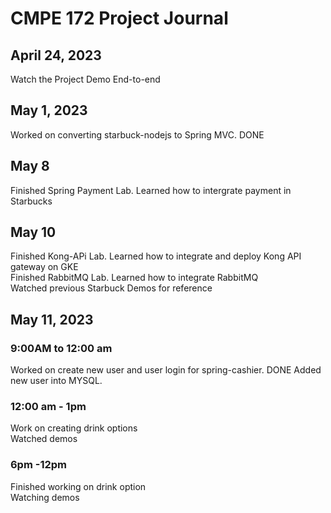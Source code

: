 # CMPE 172 Project Journal
## April 24, 2023
Watch the Project Demo End-to-end

## May 1, 2023
Worked on converting starbuck-nodejs to Spring MVC. DONE <br>
## May 8
Finished Spring Payment Lab. Learned how to intergrate payment in Starbucks
## May 10 
Finished Kong-APi Lab. Learned how to integrate and deploy Kong API gateway on GKE <br>
Finished RabbitMQ Lab. Learned how to integrate RabbitMQ <br>
Watched previous Starbuck Demos for reference
## May 11, 2023
### 9:00AM to 12:00 am
Worked on create new user and user login for spring-cashier. DONE
Added new user into MYSQL. 
### 12:00 am - 1pm
Work on creating drink options <br>
Watched demos  
### 6pm -12pm
Finished working on drink option <br>
Watching demos
